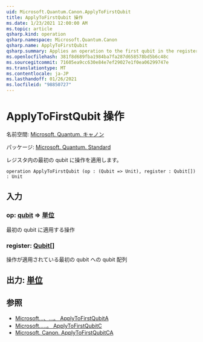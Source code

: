 ```yaml
---
uid: Microsoft.Quantum.Canon.ApplyToFirstQubit
title: ApplyToFirstQubit 操作
ms.date: 1/23/2021 12:00:00 AM
ms.topic: article
qsharp.kind: operation
qsharp.namespace: Microsoft.Quantum.Canon
qsharp.name: ApplyToFirstQubit
qsharp.summary: Applies an operation to the first qubit in the register.
ms.openlocfilehash: 381f8d689fba1984ba7fa287d658578bd5b6c48c
ms.sourcegitcommit: 71605ea9cc630e84e7ef29027e1f0ea06299747e
ms.translationtype: MT
ms.contentlocale: ja-JP
ms.lasthandoff: 01/26/2021
ms.locfileid: "98850727"
---
```

# <a name="applytofirstqubit-operation"></a>ApplyToFirstQubit 操作

名前空間: [Microsoft. Quantum. キャノン](xref:Microsoft.Quantum.Canon)

パッケージ: [Microsoft. Quantum. Standard](https://nuget.org/packages/Microsoft.Quantum.Standard)


レジスタ内の最初の qubit に操作を適用します。

```qsharp
operation ApplyToFirstQubit (op : (Qubit => Unit), register : Qubit[]) : Unit
```


## <a name="input"></a>入力

### <a name="op--qubit--unit"></a>op: [qubit](xref:microsoft.quantum.lang-ref.qubit) => [単位](xref:microsoft.quantum.lang-ref.unit) 

最初の qubit に適用する操作


### <a name="register--qubit"></a>register: [Qubit](xref:microsoft.quantum.lang-ref.qubit)[]

操作が適用されている最初の qubit への qubit 配列



## <a name="output--unit"></a>出力: [単位](xref:microsoft.quantum.lang-ref.unit)



## <a name="see-also"></a>参照

- [Microsoft...、...。 ApplyToFirstQubitA](xref:Microsoft.Quantum.Canon.ApplyToFirstQubitA)
- [Microsoft.....。 ApplyToFirstQubitC](xref:Microsoft.Quantum.Canon.ApplyToFirstQubitC)
- [Microsoft. Canon. ApplyToFirstQubitCA](xref:Microsoft.Quantum.Canon.ApplyToFirstQubitCA)
